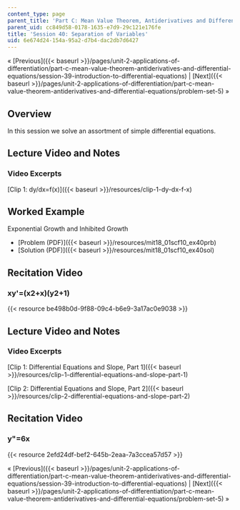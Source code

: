 ```yaml
---
content_type: page
parent_title: 'Part C: Mean Value Theorem, Antiderivatives and Differential Equations'
parent_uid: cc849d58-0178-1635-e7d9-29c121e176fe
title: 'Session 40: Separation of Variables'
uid: 6e674d24-154a-95a2-d7b4-dac2db7d6427
---
```


« [Previous]({{< baseurl >}}/pages/unit-2-applications-of-differentiation/part-c-mean-value-theorem-antiderivatives-and-differential-equations/session-39-introduction-to-differential-equations) | [Next]({{< baseurl >}}/pages/unit-2-applications-of-differentiation/part-c-mean-value-theorem-antiderivatives-and-differential-equations/problem-set-5) »

Overview
--------

In this session we solve an assortment of simple differential equations.

Lecture Video and Notes
-----------------------

### Video Excerpts

[Clip 1: dy/dx=f(x)]({{< baseurl >}}/resources/clip-1-dy-dx-f-x)

Worked Example
--------------

Exponential Growth and Inhibited Growth

*   [Problem (PDF)]({{< baseurl >}}/resources/mit18_01scf10_ex40prb)
*   [Solution (PDF)]({{< baseurl >}}/resources/mit18_01scf10_ex40sol)

Recitation Video
----------------

### xy'=(x2+x)(y2+1)

{{< resource be498b0d-9f88-09c4-b6e9-3a17ac0e9038 >}}

Lecture Video and Notes
-----------------------

### Video Excerpts

[Clip 1: Differential Equations and Slope, Part 1]({{< baseurl >}}/resources/clip-1-differential-equations-and-slope-part-1)

[Clip 2: Differential Equations and Slope, Part 2]({{< baseurl >}}/resources/clip-2-differential-equations-and-slope-part-2)

Recitation Video
----------------

### y"=6x

{{< resource 2efd24df-bef2-645b-2eaa-7a3ccea57d57 >}}

« [Previous]({{< baseurl >}}/pages/unit-2-applications-of-differentiation/part-c-mean-value-theorem-antiderivatives-and-differential-equations/session-39-introduction-to-differential-equations) | [Next]({{< baseurl >}}/pages/unit-2-applications-of-differentiation/part-c-mean-value-theorem-antiderivatives-and-differential-equations/problem-set-5) »